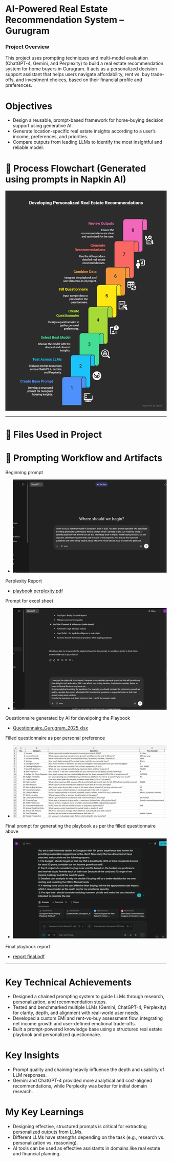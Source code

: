 # **AI-Powered Real Estate Recommendation System – Gurugram**

### **Project Overview**
This project uses prompting techniques and multi-model evaluation (ChatGPT-4, Gemini, and Perplexity) to build a real estate recommendation system for home buyers in Gurugram. It acts as a personalized decision support assistant that helps users navigate affordability, rent vs. buy trade-offs, and investment choices, based on their financial profile and preferences.

# **Objectives**
- Design a reusable, prompt-based framework for home-buying decision support using generative AI.  
- Generate location-specific real estate insights according to a user’s income, preferences, and priorities.  
- Compare outputs from leading LLMs to identify the most insightful and reliable model.

# 📌 **Process Flowchart** (Generated using prompts in Napkin AI)

![Process flowchart](Prompt%20screenshots/Process%20flowchart.png)

---

# 📎 **Files Used in Project**

# 🧠 **Prompting Workflow and Artifacts**

Beginning prompt

- ![Beginning prompt](Prompt%20screenshots/Beginning%20prompt.jpg)

Perplexity Report

- [playbook perplexity.pdf](Reports/playbook%20perplexity.pdf)

Prompt for excel sheet

- ![Prompt for excel sheet](Prompt%20screenshots/Prompt%20for%20excel%20sheet.jpg)

Questionnaire generated by AI for develpoing the Playbook

- [Questionnaire_Gurugram_2025.xlsx](Questionnaire/Questionnaire_Gurugram_2025.xlsx)

Filled questionnaire as per personal preference

- ![filled questionnaire](Prompt%20screenshots/filled%20questionnaire.jpg)

Final prompt for generating the playbook as per the filled questionnaire above

- ![Final prompt](Prompt%20screenshots/Final%20prompt.jpg)

Final playbook report

- [report final.pdf](Reports/report%20final.pdf)

---

# **Key Technical Achievements**
- Designed a chained prompting system to guide LLMs through research, personalization, and recommendation steps.  
- Tested and benchmarked multiple LLMs (Gemini, ChatGPT-4, Perplexity) for clarity, depth, and alignment with real-world user needs.  
- Developed a custom EMI and rent-vs-buy assessment flow, integrating net income growth and user-defined emotional trade-offs.  
- Built a prompt-powered knowledge base using a structured real estate playbook and personalized questionnaire.

# **Key Insights**
- Prompt quality and chaining heavily influence the depth and usability of LLM responses.  
- Gemini and ChatGPT-4 provided more analytical and cost-aligned recommendations, while Perplexity was better for initial domain research.

# **My Key Learnings**
- Designing effective, structured prompts is critical for extracting personalized outputs from LLMs.  
- Different LLMs have strengths depending on the task (e.g., research vs. personalization vs. reasoning).  
- AI tools can be used as effective assistants in domains like real estate and financial planning.




